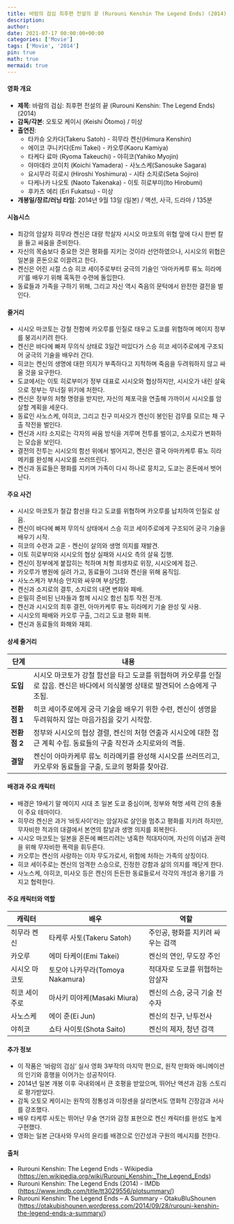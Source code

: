 ```yaml
---
title: 바람의 검심 최후편 전설의 끝 (Rurouni Kenshin The Legend Ends) (2014)
description: 
author: 
date: 2021-07-17 00:00:00+00:00
categories: ['Movie']
tags: ['Movie', '2014']
pin: true
math: true
mermaid: true
---
```

#### 영화 개요

- **제목**: 바람의 검심: 최후편 전설의 끝 (Rurouni Kenshin: The Legend Ends) (2014)  
- **감독/각본**: 오토모 케이시 (Keishi Ōtomo) / 미상  
- **출연진**:  
  - 타카슈 오카다(Takeru Satoh) - 히무라 켄신(Himura Kenshin)  
  - 에이코 쿠니키다(Emi Takei) - 카오루(Kaoru Kamiya)  
  - 타케다 료마 (Ryoma Takeuchi) - 야히코(Yahiko Myojin)  
  - 야마데라 코이치 (Koichi Yamadera) - 사노스케(Sanosuke Sagara)  
  - 요시무라 히로시 (Hiroshi Yoshimura) - 시타 소지로(Seta Sojiro)  
  - 다케나카 나오토 (Naoto Takenaka) - 이토 히로부미(Ito Hirobumi)  
  - 후카츠 에리 (Eri Fukatsu) - 미상  
- **개봉일/장르/러닝 타임**: 2014년 9월 13일 (일본) / 액션, 사극, 드라마 / 135분  

#### 시놉시스

- 최강의 암살자 히무라 켄신은 대량 학살자 시시오 마코토의 위협 앞에 다시 한번 칼을 들고 싸움을 준비한다.  
- 자신의 목숨보다 중요한 것은 평화를 지키는 것이라 선언하였으나, 시시오의 위협은 일본을 혼돈으로 이끌려고 한다.  
- 켄신은 어린 시절 스승 히코 세이주로부터 궁극의 기술인 ‘아마카케루 류노 히라메키’를 배우기 위해 혹독한 수련에 돌입한다.  
- 동료들과 가족을 구하기 위해, 그리고 자신 역시 죽음의 문턱에서 완전한 결전을 벌인다.  

#### 줄거리

- 시시오 마코토는 강철 전함에 카오루를 인질로 태우고 도쿄를 위협하며 메이지 정부를 붕괴시키려 한다.  
- 켄신은 바다에 빠져 무의식 상태로 3일간 떠있다가 스승 히코 세이주로에게 구조되어 궁극의 기술을 배우러 간다.  
- 히코는 켄신의 생명에 대한 의지가 부족하다고 지적하며 죽음을 두려워하지 않고 싸울 것을 요구한다.  
- 도쿄에서는 이토 히로부미가 정부 대표로 시시오와 협상하지만, 시시오가 내린 살육으로 정부는 무너질 위기에 처한다.  
- 켄신은 정부의 처형 명령을 받지만, 자신의 체포극을 연출해 가까이서 시시오를 암살할 계획을 세운다.  
- 동료인 사노스케, 야히코, 그리고 친구 미사오가 켄신이 봉인된 검무를 모르는 채 구출 작전을 벌인다.  
- 켄신과 시타 소지로는 각자의 싸움 방식을 겨루며 전투를 벌이고, 소지로가 변화하는 모습을 보인다.  
- 결전의 전투는 시시오의 함선 위에서 벌어지고, 켄신은 결국 아마카케루 류노 히라메키를 완성해 시시오를 쓰러뜨린다.  
- 켄신과 동료들은 평화를 지키며 가족이 다시 하나로 뭉치고, 도쿄는 혼돈에서 벗어난다.  

#### 주요 사건

- 시시오 마코토가 철갑 함선을 타고 도쿄를 위협하며 카오루를 납치하여 인질로 삼음.  
- 켄신이 바다에 빠져 무의식 상태에서 스승 히코 세이주로에게 구조되어 궁극 기술을 배우기 시작.  
- 히코의 수련과 교훈 - 켄신이 살의와 생명 의지를 재발견.  
- 이토 히로부미와 시시오의 협상 실패와 시시오 측의 살육 집행.  
- 켄신이 정부에게 붙잡히는 척하며 처형 희생자로 위장, 시시오에게 접근.  
- 카오루가 병원에 실려 가고, 동료들이 그녀와 켄신을 위해 움직임.  
- 사노스케가 부처승 안지와 싸우며 부상당함.  
- 켄신과 소지로의 결투, 소지로의 내면 변화와 패배.  
- 은밀히 준비된 닌자들과 함께 시시오 함선 침투 작전 전개.  
- 켄신과 시시오의 최후 결전, 아마카케루 류노 히라메키 기술 완성 및 사용.  
- 시시오의 패배와 카오루 구출, 그리고 도쿄 평화 회복.  
- 켄신과 동료들의 화해와 재회.  

#### 상세 줄거리

| **단계** | **내용** |
|----------|----------|
| **도입** | 시시오 마코토가 강철 함선을 타고 도쿄를 위협하며 카오루를 인질로 잡음. 켄신은 바다에서 의식불명 상태로 발견되어 스승에게 구조됨. |
| **전환점 1** | 히코 세이주로에게 궁극 기술을 배우기 위한 수련, 켄신이 생명을 두려워하지 않는 마음가짐을 갖기 시작함. |
| **전환점 2** | 정부와 시시오의 협상 결렬, 켄신의 처형 연출과 시시오에 대한 접근 계획 수립. 동료들의 구출 작전과 소지로와의 격돌. |
| **결말** | 켄신이 아마카케루 류노 히라메키를 완성해 시시오를 쓰러뜨리고, 카오루와 동료들을 구출, 도쿄의 평화를 찾아감. |

#### 배경과 주요 캐릭터

- 배경은 19세기 말 메이지 시대 초 일본 도쿄 중심이며, 정부와 혁명 세력 간의 충돌이 주요 테마이다.  
- 히무라 켄신은 과거 ‘바토사이’라는 암살자로 살인을 멈추고 평화를 지키려 하지만, 무자비한 적과의 대결에서 본연의 칼날과 생명 의지를 회복한다.  
- 시시오 마코토는 일본을 혼돈에 빠뜨리려는 냉혹한 적대자이며, 자신의 이념과 권력을 위해 무자비한 폭력을 휘두른다.  
- 카오루는 켄신의 사랑하는 이자 무도가로서, 위험에 처하는 가족의 상징이다.  
- 히코 세이주로는 켄신의 엄격한 스승으로, 진정한 강함과 삶의 의지를 깨닫게 한다.  
- 사노스케, 야히코, 미사오 등은 켄신의 든든한 동료들로서 각각의 개성과 용기를 가지고 협력한다.  

#### 주요 캐릭터와 역할

| **캐릭터** | **배우** | **역할** |
|------------|----------|----------|
| 히무라 켄신 | 타케루 사토(Takeru Satoh) | 주인공, 평화를 지키려 싸우는 검객 |
| 카오루 | 에미 타케이(Emi Takei) | 켄신의 연인, 무도장 주인 |
| 시시오 마코토 | 토모야 나카무라(Tomoya Nakamura) | 적대자로 도쿄를 위협하는 암살자 |
| 히코 세이주로 | 마사키 미야케(Masaki Miura) | 켄신의 스승, 궁극 기술 전수자 |
| 사노스케 | 에이 준(Ei Jun) | 켄신의 친구, 난투전사 |
| 야히코 | 쇼타 사이토(Shota Saito) | 켄신의 제자, 청년 검객 |

#### 추가 정보

- 이 작품은 ‘바람의 검심’ 실사 영화 3부작의 마지막 편으로, 원작 만화와 애니메이션의 인기와 흥행을 이어가는 성공작이다.  
- 2014년 일본 개봉 이후 국내외에서 큰 호평을 받았으며, 뛰어난 액션과 감동 스토리로 평가받았다.  
- 감독 오토모 케이시는 원작의 정통성과 미장센을 살리면서도 영화적 긴장감과 서사를 강조했다.  
- 배우 타케루 사토는 뛰어난 무술 연기와 감정 표현으로 켄신 캐릭터를 완성도 높게 구현했다.  
- 영화는 일본 근대사와 무사의 윤리를 배경으로 인간성과 구원의 메시지를 전한다.  

#### 출처

- Rurouni Kenshin: The Legend Ends - Wikipedia (https://en.wikipedia.org/wiki/Rurouni_Kenshin:_The_Legend_Ends)  
- Rurouni Kenshin: The Legend Ends (2014) - IMDb (https://www.imdb.com/title/tt3029556/plotsummary/)  
- Rurouni Kenshin: The Legend Ends – A Summary - OtakuBluShounen (https://otakubishounen.wordpress.com/2014/09/28/rurouni-kenshin-the-legend-ends-a-summary/)
